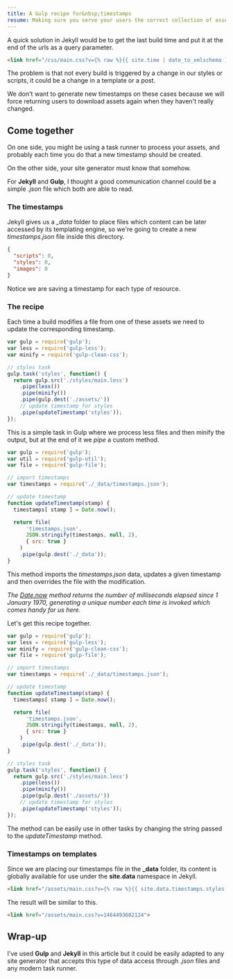 ```yaml
---
title: A Gulp recipe for&nbsp;timestamps
resume: Making sure you serve your users the correct collection of assets is a real challenge, even for static websites, but you can combine some logic on a task runner and your site generator templating to solve this riddle.
---
```


A quick solution in Jekyll would be to get the last build time and put it at the end of the urls as a query parameter.

```html
<link href="/css/main.css?v={% raw %}{{ site.time | date_to_xmlschema }}{% endraw %}">
```

The problem is that not every build is triggered by a change in our styles or scripts, it could be a change in a template or a post.

We don't want to generate new timestamps on these cases because we will force returning users to download assets again when they haven't really changed.


## Come together

On one side, you might be using a task runner to process your assets, and probably each time you do that a new timestamp should be created.

On the other side, your site generator must know that somehow.

For **Jekyll** and **Gulp**, I thought a good communication channel could be a simple *.json* file which both are able to read.


### The timestamps

Jekyll gives us a *_data* folder to place files which content can be later accessed by its templating engine, so we're going to create a new *timestamps.json* file inside this directory.

```json
{
  "scripts": 0,
  "styles": 0,
  "images": 0
}
```

Notice we are saving a timestamp for each type of resource.


### The recipe

Each time a build modifies a file from one of these assets we need to update the corresponding timestamp.

```js
var gulp = require('gulp');
var less = require('gulp-less');
var minify = require('gulp-clean-css');

// styles task
gulp.task('styles', function() {
  return gulp.src('./styles/main.less')
    .pipe(less())
    .pipe(minify())
    .pipe(gulp.dest('./assets/'))
    // update timestamp for styles
    .pipe(updateTimestamp('styles'));
});
```

This is a simple task in Gulp where we process less files and then minify the output, but at the end of it we *pipe* a custom method.

```js
var gulp = require('gulp');
var util = require('gulp-util');
var file = require('gulp-file');

// import timestamps
var timestamps = require('./_data/timestamps.json');

// update timestamp
function updateTimestamp(stamp) {
  timestamps[ stamp ] = Date.now();

  return file(
      'timestamps.json',
      JSON.stringify(timestamps, null, 2),
      { src: true }
    )
    .pipe(gulp.dest('./_data'));
}
```

This method imports the *timestamps.json* data, updates a given timestamp and then overrides the file with the modification.

*The [Date.now][1] method returns the number of milliseconds elapsed since 1 January 1970, generating a unique number each time is invoked which comes handy for us here.*

Let's get this recipe together.

```js
var gulp = require('gulp');
var less = require('gulp-less');
var minify = require('gulp-clean-css');
var file = require('gulp-file');

// import timestamps
var timestamps = require('./_data/timestamps.json');

// update timestamp
function updateTimestamp(stamp) {
  timestamps[ stamp ] = Date.now();

  return file(
      'timestamps.json',
      JSON.stringify(timestamps, null, 2),
      { src: true }
    )
    .pipe(gulp.dest('./_data'));
}

// styles task
gulp.task('styles', function() {
  return gulp.src('./styles/main.less')
    .pipe(less())
    .pipe(minify())
    .pipe(gulp.dest('./assets/'))
    // update timestamp for styles
    .pipe(updateTimestamp('styles'));
});
```

The method can be easily use in other tasks by changing the string passed to the *updateTimestamp* method.


### Timestamps on templates

Since we are placing our timestamps file in the **_data** folder, its content is globally available for use under the **site.data** namespace in Jekyll.

```html
<link href="/assets/main.css?v={% raw %}{{ site.data.timestamps.styles }}{% endraw %}">
```

The result will be similar to this.

```html
<link href="/assets/main.css?v=1464493602124">
```


## Wrap-up

I've used **Gulp** and **Jekyll** in this article but it could be easily adapted to any site generator that accepts this type of data access through *.json* files and any modern task runner.

[1]: https://developer.mozilla.org/en-US/docs/Web/JavaScript/Reference/Global_Objects/Date/now
[2]: https://www.npmjs.com/package/gulp-file
